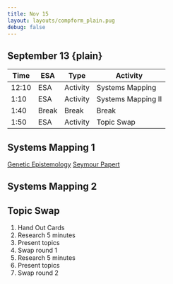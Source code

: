 ```yaml
---
title: Nov 15
layout: layouts/compform_plain.pug
debug: false
---
```


## September 13 {plain}

| Time  | ESA   | Type     | Activity           |
| ----- | ----- | -------- | ------------------ |
| 12:10 | ESA   | Activity | Systems Mapping    |
| 1:10  | ESA   | Activity | Systems Mapping II |
| 1:40  | Break | Break    | Break              |
| 1:50  | ESA   | Activity | Topic Swap         |


## Systems Mapping 1

[Genetic Epistemology](https://youtu.be/YtLEWVu815o?t=90)
[Seymour Papert](https://www.youtube.com/watch?v=IhEovwWiniY)


## Systems Mapping 2

## Topic Swap
 
1. Hand Out Cards
2. Research 5 minutes
3. Present topics
4. Swap round 1
5. Research 5 minutes
6. Present topics
7. Swap round 2